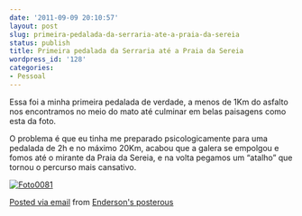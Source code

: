 ```yaml
---
date: '2011-09-09 20:10:57'
layout: post
slug: primeira-pedalada-da-serraria-ate-a-praia-da-sereia
status: publish
title: Primeira pedalada da Serraria até a Praia da Sereia
wordpress_id: '128'
categories:
- Pessoal
---
```


Essa foi a minha primeira pedalada de verdade, a menos de 1Km do asfalto nos encontramos no meio do mato até culminar em belas paisagens como esta da foto.

O problema é que eu tinha me preparado psicologicamente para uma pedalada de 2h e no máximo 20Km, acabou que a galera se empolgou e fomos até o mirante da Praia da Sereia, e na volta pegamos um “atalho” que tornou o percurso mais cansativo.


[![Foto0081](http://posterous.com/getfile/files.posterous.com/endersonmaia/FThxQ7WQAMj6ST9VWYzrR2LR0mAyANVlFaShgZvGx3xJFyLpEF5EbiztXcje/Foto0081.jpg.scaled.500.jpg)](http://posterous.com/getfile/files.posterous.com/endersonmaia/LykRr5XtzyRoFAZOy2RLjhVvTOiT3FlyPAXwoLQ4mqIzTALHKAJhP13jSFbn/Foto0081.jpg.scaled.1000.jpg)




[Posted via email](http://posterous.com) from [Enderson's posterous](http://endersonmaia.posterous.com/primeira-pedalada-da-serraria-ate-a-praia-da)
